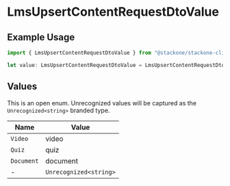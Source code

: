 # LmsUpsertContentRequestDtoValue

## Example Usage

```typescript
import { LmsUpsertContentRequestDtoValue } from "@stackone/stackone-client-ts/sdk/models/shared";

let value: LmsUpsertContentRequestDtoValue = LmsUpsertContentRequestDtoValue.Quiz;
```

## Values

This is an open enum. Unrecognized values will be captured as the `Unrecognized<string>` branded type.

| Name                   | Value                  |
| ---------------------- | ---------------------- |
| `Video`                | video                  |
| `Quiz`                 | quiz                   |
| `Document`             | document               |
| -                      | `Unrecognized<string>` |